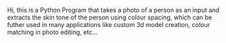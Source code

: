 Hi, this is a Python Program that takes a photo of a person as an input and 
extracts the skin tone of the person using colour spacing,
which can be futher used in many applications like 
custom 3d model creation, colour matching in photo editing, etc...
